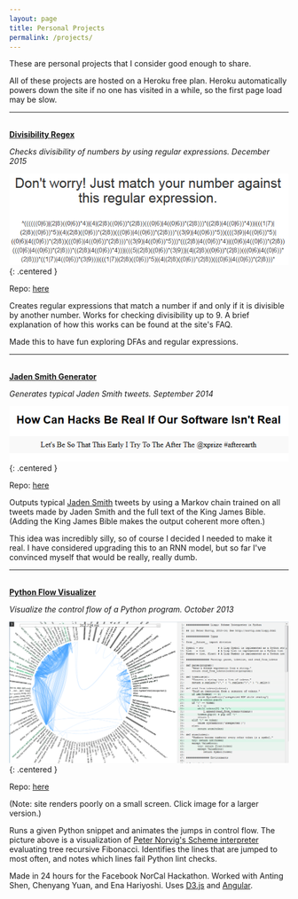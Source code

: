 ```yaml
---
layout: page
title: Personal Projects
permalink: /projects/
---
```


These are personal projects that I consider good enough to share.

All of these projects are hosted on a Heroku free plan. Heroku
automatically powers down the site if no one has visited in a while,
so the first page load may be slow.

-----------------------


<br>[**Divisibility Regex**](http://divisibilityregex.herokuapp.com/)

*Checks divisibility of numbers by using regular expressions. December 2015*

![Screenshot of a big regex](/public/project-pics/divisibility.png)
{: .centered }

Repo: [here](https://github.com/alexirpan/divisibility-regex)

Creates regular expressions that match a number if and only if it is divisible
by another number. Works for checking divisibility up to 9.
A brief explanation of how this works can be found at the
site's FAQ.

Made this to have fun exploring DFAs and regular expressions.

-----------------------


<br>[**Jaden Smith Generator**](http://jaden-generator.herokuapp.com/)

*Generates typical Jaden Smith tweets. September 2014*

![A typical Jaden Smith tweet](/public/project-pics/jaden.png)
{: .centered }

Repo: [here](https://github.com/alexirpan/Jaden-Smith-Generator)

Outputs typical [Jaden Smith](https://twitter.com/officialjaden) tweets
by using a Markov chain trained on
all tweets made by Jaden Smith and the full text of the King
James Bible. (Adding the King James Bible makes the output coherent more
often.)

This idea was incredibly silly, so of course I decided I needed to make it real.
I have considered upgrading this to an RNN model, but
so far I've convinced myself that would be really, really dumb.

-----------------------


<br>[**Python Flow Visualizer**](http://python-flow-visualizer.herokuapp.com/)

*Visualize the control flow of a Python program. October 2013*

[![Visualized control flow for memoized Fibonacci](/public/project-pics/python.png)](/public/project-pics/python.png)
{: .centered }

Repo: [here](https://github.com/alexirpan/python-visualizer)

(Note: site renders poorly on a small screen. Click image for a larger version.)

Runs a given Python snippet and animates the jumps in control flow.
The picture above is a visualization of [Peter Norvig's Scheme interpreter](http://norvig.com/lispy.html)
evaluating tree recursive Fibonacci. Identifies the lines that are jumped to most
often, and notes which lines fail Python lint checks.

Made in 24 hours for the Facebook NorCal Hackathon. Worked with
Anting Shen, Chenyang Yuan, and Ena Hariyoshi. Uses [D3.js](https://d3js.org/) and
[Angular](https://angularjs.org/).


